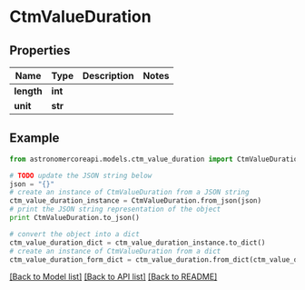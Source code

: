 # CtmValueDuration


## Properties
Name | Type | Description | Notes
------------ | ------------- | ------------- | -------------
**length** | **int** |  | 
**unit** | **str** |  | 

## Example

```python
from astronomercoreapi.models.ctm_value_duration import CtmValueDuration

# TODO update the JSON string below
json = "{}"
# create an instance of CtmValueDuration from a JSON string
ctm_value_duration_instance = CtmValueDuration.from_json(json)
# print the JSON string representation of the object
print CtmValueDuration.to_json()

# convert the object into a dict
ctm_value_duration_dict = ctm_value_duration_instance.to_dict()
# create an instance of CtmValueDuration from a dict
ctm_value_duration_form_dict = ctm_value_duration.from_dict(ctm_value_duration_dict)
```
[[Back to Model list]](../README.md#documentation-for-models) [[Back to API list]](../README.md#documentation-for-api-endpoints) [[Back to README]](../README.md)


